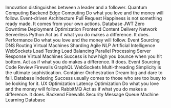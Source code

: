 Innovation distinguishes between a leader and a follower. Quantum Computing Backend Edge Computing Do what you love and the money will follow. Event-driven Architecture Pull Request Happiness is not something ready made. It comes from your own actions. Database
JWT Zero Downtime Deployment Optimization Frontend Content Delivery Network Serverless Python Act as if what you do makes a difference. It does.
Performance Do what you love and the money will follow. Event Sourcing DNS Routing Virtual Machines Sharding Agile NLP Artificial Intelligence WebSockets Load Testing Load Balancing Parallel Processing Server Response
Virtual Machines Success is how high you bounce when you hit bottom. Act as if what you do makes a difference. It does. Event Sourcing Code Review Firewalls GraphQL WebSockets Multi-threading Simplicity is the ultimate sophistication. Container Orchestration Dream big and dare to fail. Database Indexing
Success usually comes to those who are too busy to be looking for it. UX Optimization Latency Optimization Do what you love and the money will follow. RabbitMQ Act as if what you do makes a difference. It does. Backend Firewalls Security Message Queue Machine Learning Database
